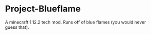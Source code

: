 # Project-Blueflame
A minecraft 1.12.2 tech mod. Runs off of blue flames (you would never guess that).
